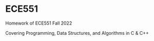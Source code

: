 # ECE551
Homework of ECE551 Fall 2022

Covering Programming, Data Structures, and Algorithms in C & C++
